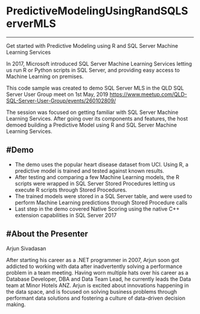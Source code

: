 # PredictiveModelingUsingRandSQLServerMLS
-----------------------------------------
Get started with Predictive Modeling using R and SQL Server Machine Learning Services

In 2017, Microsoft introduced SQL Server Machine Learning Services letting us run R or Python scripts in SQL Server, and providing easy access to Machine Learning on premises. 

This code sample was created to demo SQL Server MLS in the QLD SQL Server User Group meet on 1st May, 2019
https://www.meetup.com/QLD-SQL-Server-User-Group/events/260102809/

The session was focused on getting familiar with SQL Server Machine Learning Services. After going over its components and features, the host demoed building a Predictive Model using R and SQL Server Machine Learning Services.

#Demo
-----
* The demo uses the popular heart disease dataset from UCI. Using R, a predictive model is trained and tested against known results.
* After testing and comparing a few Machine Learning models, the R scripts were wrapped in SQL Server Stored Procedures letting us execute R scripts through Stored Procedures. 
* The trained models were stored in a SQL Server table, and were used to perform Machine Learning predictions through Stored Procedure calls
* Last step in the demo covered Native Scoring using the native C++ extension capabilities in SQL Server 2017

#About the Presenter
--------------------
Arjun Sivadasan

After starting his career as a .NET programmer in 2007, Arjun soon got addicted to working with data after inadvertently solving a performance problem in a team meeting. Having worn multiple hats over his career as a Database Developer, DBA and Data Team Lead, he currently leads the Data team at Minor Hotels ANZ.
Arjun is excited about innovations happening in the data space, and is focused on solving business problems through performant data solutions and fostering a culture of data-driven decision making.
